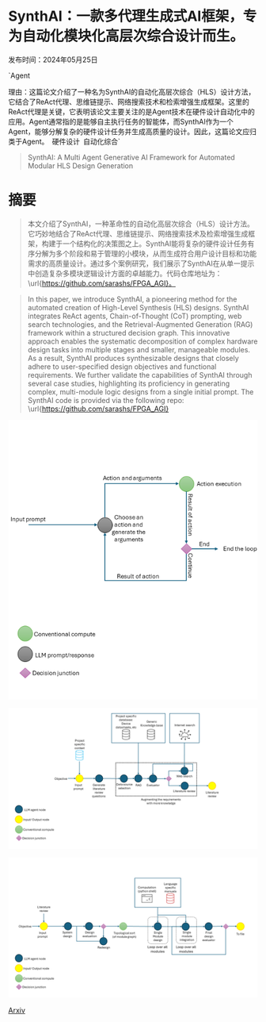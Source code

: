 # SynthAI：一款多代理生成式AI框架，专为自动化模块化高层次综合设计而生。

发布时间：2024年05月25日

`Agent

理由：这篇论文介绍了一种名为SynthAI的自动化高层次综合（HLS）设计方法，它结合了ReAct代理、思维链提示、网络搜索技术和检索增强生成框架。这里的ReAct代理是关键，它表明该论文主要关注的是Agent技术在硬件设计自动化中的应用。Agent通常指的是能够自主执行任务的智能体，而SynthAI作为一个Agent，能够分解复杂的硬件设计任务并生成高质量的设计。因此，这篇论文应归类于Agent。` `硬件设计` `自动化综合`

> SynthAI: A Multi Agent Generative AI Framework for Automated Modular HLS Design Generation

# 摘要

> 本文介绍了SynthAI，一种革命性的自动化高层次综合（HLS）设计方法。它巧妙地结合了ReAct代理、思维链提示、网络搜索技术及检索增强生成框架，构建于一个结构化的决策图之上。SynthAI能将复杂的硬件设计任务有序分解为多个阶段和易于管理的小模块，从而生成符合用户设计目标和功能需求的高质量设计。通过多个案例研究，我们展示了SynthAI在从单一提示中创造复杂多模块逻辑设计方面的卓越能力。代码仓库地址为：\url{https://github.com/sarashs/FPGA_AGI}。

> In this paper, we introduce SynthAI, a pioneering method for the automated creation of High-Level Synthesis (HLS) designs. SynthAI integrates ReAct agents, Chain-of-Thought (CoT) prompting, web search technologies, and the Retrieval-Augmented Generation (RAG) framework within a structured decision graph. This innovative approach enables the systematic decomposition of complex hardware design tasks into multiple stages and smaller, manageable modules. As a result, SynthAI produces synthesizable designs that closely adhere to user-specified design objectives and functional requirements. We further validate the capabilities of SynthAI through several case studies, highlighting its proficiency in generating complex, multi-module logic designs from a single initial prompt. The SynthAI code is provided via the following repo: \url{https://github.com/sarashs/FPGA_AGI}

![SynthAI：一款多代理生成式AI框架，专为自动化模块化高层次综合设计而生。](../../../paper_images/2405.16072/single_node.png)

![SynthAI：一款多代理生成式AI框架，专为自动化模块化高层次综合设计而生。](../../../paper_images/2405.16072/litreview.png)

![SynthAI：一款多代理生成式AI框架，专为自动化模块化高层次综合设计而生。](../../../paper_images/2405.16072/moduledesign.png)

[Arxiv](https://arxiv.org/abs/2405.16072)